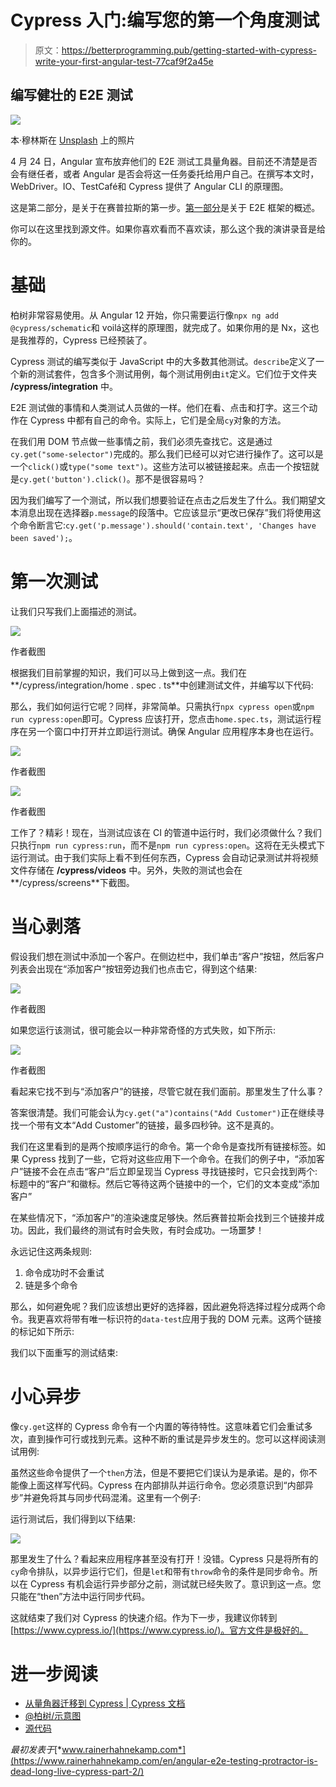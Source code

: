 # Cypress 入门:编写您的第一个角度测试

> 原文：<https://betterprogramming.pub/getting-started-with-cypress-write-your-first-angular-test-77caf9f2a45e>

## 编写健壮的 E2E 测试

![](img/aab94e7cdd4305e99ef651de989162da.png)

本·穆林斯在 [Unsplash](https://unsplash.com?utm_source=medium&utm_medium=referral) 上的照片

4 月 24 日，Angular 宣布放弃他们的 E2E 测试工具量角器。目前还不清楚是否会有继任者，或者 Angular 是否会将这一任务委托给用户自己。在撰写本文时，WebDriver。IO、TestCafé和 Cypress 提供了 Angular CLI 的原理图。

这是第二部分，是关于在赛普拉斯的第一步。[第一部分](/protractor-is-dead-long-live-cypress-3f0c6bdd62e6)是关于 E2E 框架的概述。

你可以在这里找到源文件。如果你喜欢看而不喜欢读，那么这个我的演讲录音是给你的。

# 基础

柏树非常容易使用。从 Angular 12 开始，你只需要运行像`npx ng add @cypress/schematic`和 voilá这样的原理图，就完成了。如果你用的是 Nx，这也是我推荐的，Cypress 已经预装了。

Cypress 测试的编写类似于 JavaScript 中的大多数其他测试。`describe`定义了一个新的测试套件，包含多个测试用例，每个测试用例由`it`定义。它们位于文件夹 **/cypress/integration** 中。

E2E 测试做的事情和人类测试人员做的一样。他们在看、点击和打字。这三个动作在 Cypress 中都有自己的命令。实际上，它们是全局`cy`对象的方法。

在我们用 DOM 节点做一些事情之前，我们必须先查找它。这是通过`cy.get("some-selector")`完成的。那么我们已经可以对它进行操作了。这可以是一个`click()`或`type("some text")`。这些方法可以被链接起来。点击一个按钮就是`cy.get('button').click()`。那不是很容易吗？

因为我们编写了一个测试，所以我们想要验证在点击之后发生了什么。我们期望文本消息出现在选择器`p.message`的段落中。它应该显示“更改已保存”我们将使用这个命令断言它:`cy.get('p.message').should('contain.text', 'Changes have been saved');`。

# 第一次测试

让我们只写我们上面描述的测试。

![](img/6042a595fce5ba5d571dc96ae3f898a2.png)

作者截图

根据我们目前掌握的知识，我们可以马上做到这一点。我们在**/cypress/integration/home . spec . ts**中创建测试文件，并编写以下代码:

那么，我们如何运行它呢？同样，非常简单。只需执行`npx cypress open`或`npm run cypress:open`即可。Cypress 应该打开，您点击`home.spec.ts`，测试运行程序在另一个窗口中打开并立即运行测试。确保 Angular 应用程序本身也在运行。

![](img/db44dc73dfbda45e7f88085a4b62468c.png)

作者截图

![](img/8742c17237d555cb0eec4294fca02d6c.png)

作者截图

工作了？精彩！现在，当测试应该在 CI 的管道中运行时，我们必须做什么？我们只执行`npm run cypress:run`，而不是`npm run cypress:open`。这将在无头模式下运行测试。由于我们实际上看不到任何东西，Cypress 会自动记录测试并将视频文件存储在 **/cypress/videos** 中。另外，失败的测试也会在**/cypress/screens**下截图。

# 当心剥落

假设我们想在测试中添加一个客户。在侧边栏中，我们单击“客户”按钮，然后客户列表会出现在“添加客户”按钮旁边我们也点击它，得到这个结果:

![](img/058ef3fc070fc88b6d80b00f10ab50a9.png)

作者截图

如果您运行该测试，很可能会以一种非常奇怪的方式失败，如下所示:

![](img/985ccc239d23f3a93b557ce24c4f3345.png)

作者截图

看起来它找不到与“添加客户”的链接，尽管它就在我们面前。那里发生了什么事？

答案很清楚。我们可能会认为`cy.get("a")contains("Add Customer")`正在继续寻找一个带有文本“Add Customer”的链接，最多四秒钟。这不是真的。

我们在这里看到的是两个按顺序运行的命令。第一个命令是查找所有链接标签。如果 Cypress 找到了一些，它将对这些应用下一个命令。在我们的例子中，“添加客户”链接不会在点击“客户”后立即呈现当 Cypress 寻找链接时，它只会找到两个:标题中的“客户”和徽标。然后它等待这两个链接中的一个，它们的文本变成“添加客户”

在某些情况下，“添加客户”的渲染速度足够快。然后赛普拉斯会找到三个链接并成功。因此，我们最终的测试有时会失败，有时会成功。一场噩梦！

永远记住这两条规则:

1.  命令成功时不会重试
2.  链是多个命令

那么，如何避免呢？我们应该想出更好的选择器，因此避免将选择过程分成两个命令。我更喜欢将带有唯一标识符的`data-test`应用于我的 DOM 元素。这两个链接的标记如下所示:

我们以下面重写的测试结束:

# 小心异步

像`cy.get`这样的 Cypress 命令有一个内置的等待特性。这意味着它们会重试多次，直到操作可行或找到元素。这种不断的重试是异步发生的。您可以这样阅读测试用例:

虽然这些命令提供了一个`then`方法，但是不要把它们误认为是承诺。是的，你不能像上面这样写代码。Cypress 在内部排队并运行命令。您必须意识到“内部异步”并避免将其与同步代码混淆。这里有一个例子:

运行测试后，我们得到以下结果:

![](img/2f9421a542fc4b54dfd303e2b07eb8cf.png)

那里发生了什么？看起来应用程序甚至没有打开！没错。Cypress 只是将所有的`cy`命令排队，以异步运行它们，但是`let`和带有`throw`命令的条件是同步命令。所以在 Cypress 有机会运行异步部分之前，测试就已经失败了。意识到这一点。您只能在“then”方法中运行同步代码。

这就结束了我们对 Cypress 的快速介绍。作为下一步，我建议你转到[https://www.cypress.io/](https://www.cypress.io/)。官方文件是极好的。

# 进一步阅读

*   [从量角器迁移到 Cypress | Cypress 文档](https://docs.cypress.io/guides/migrating-to-cypress/protractor)
*   [@柏树/示意图](https://www.npmjs.com/package/@cypress/schematic)
*   [源代码](https://github.com/rainerhahnekamp/angular-cypress)

*最初发表于*[*www.rainerhahnekamp.com*](https://www.rainerhahnekamp.com/en/angular-e2e-testing-protractor-is-dead-long-live-cypress-part-2/)